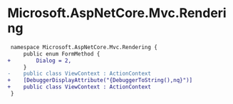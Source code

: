 # Microsoft.AspNetCore.Mvc.Rendering

``` diff
 namespace Microsoft.AspNetCore.Mvc.Rendering {
     public enum FormMethod {
+        Dialog = 2,
     }
-    public class ViewContext : ActionContext
+    [DebuggerDisplayAttribute("{DebuggerToString(),nq}")]
+    public class ViewContext : ActionContext
 }
```
